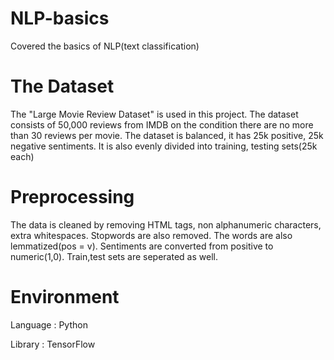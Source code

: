 # NLP-basics
Covered the basics of NLP(text classification)

# The Dataset
The "Large Movie Review Dataset" is used in this project. The dataset consists of 50,000 reviews from IMDB on the condition there are no more than 30 reviews per movie. The dataset is balanced, it has 25k positive, 25k negative sentiments. It is also evenly divided into training, testing sets(25k each)

# Preprocessing
The data is cleaned by removing HTML tags, non alphanumeric characters, extra whitespaces. Stopwords are also removed. The words are also lemmatized(pos = v). Sentiments are converted from positive to numeric(1,0). Train,test sets are seperated as well. 

# Environment
Language : Python

Library : TensorFlow
